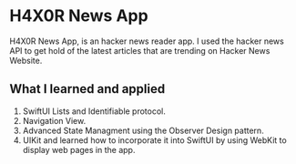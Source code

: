 # H4X0R News App

 H4X0R News App, is an hacker news reader app.
 I used the hacker news API to get hold of the latest articles that are trending on Hacker News Website.
 
 ## What I learned and applied 

1. SwiftUI Lists and Identifiable protocol.
2. Navigation View.
3. Advanced State Managment using the Observer Design pattern.
4. UIKit and learned how to incorporate it into SwiftUI by using WebKit to display web pages in the app.
